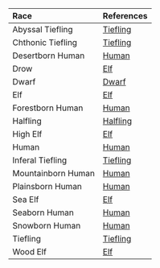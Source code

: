 | Race | References |
|:-----|:----------|
| Abyssal Tiefling | [Tiefling](https://lolindhir.github.io/PnP/rules/races/tiefling) |
| Chthonic Tiefling | [Tiefling](https://lolindhir.github.io/PnP/rules/races/tiefling) |
| Desertborn Human | [Human](https://lolindhir.github.io/PnP/rules/races/human) |
| Drow | [Elf](https://lolindhir.github.io/PnP/rules/races/elf) |
| Dwarf | [Dwarf](https://lolindhir.github.io/PnP/rules/races/dwarf) |
| Elf | [Elf](https://lolindhir.github.io/PnP/rules/races/elf) |
| Forestborn Human | [Human](https://lolindhir.github.io/PnP/rules/races/human) |
| Halfling | [Halfling](https://lolindhir.github.io/PnP/rules/races/halfling) |
| High Elf | [Elf](https://lolindhir.github.io/PnP/rules/races/elf) |
| Human | [Human](https://lolindhir.github.io/PnP/rules/races/human) |
| Inferal Tiefling | [Tiefling](https://lolindhir.github.io/PnP/rules/races/tiefling) |
| Mountainborn Human | [Human](https://lolindhir.github.io/PnP/rules/races/human) |
| Plainsborn Human | [Human](https://lolindhir.github.io/PnP/rules/races/human) |
| Sea Elf | [Elf](https://lolindhir.github.io/PnP/rules/races/elf) |
| Seaborn Human | [Human](https://lolindhir.github.io/PnP/rules/races/human) |
| Snowborn Human | [Human](https://lolindhir.github.io/PnP/rules/races/human) |
| Tiefling | [Tiefling](https://lolindhir.github.io/PnP/rules/races/tiefling) |
| Wood Elf | [Elf](https://lolindhir.github.io/PnP/rules/races/elf) |
